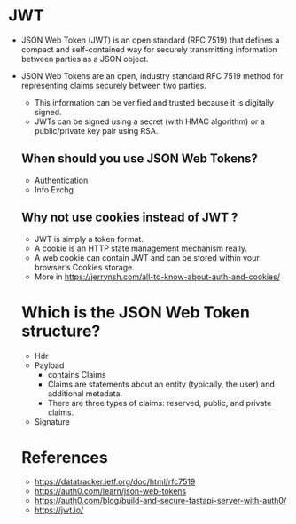 # JWT
- JSON Web Token (JWT) is an open standard (RFC 7519) that defines a compact and self-contained way for securely transmitting information between parties as a JSON object.
- JSON Web Tokens are an open, industry standard RFC 7519 method for representing claims securely between two parties.
  - This information can be verified and trusted because it is digitally signed.
  -  JWTs can be signed using a secret (with HMAC algorithm) or a public/private key pair using RSA.
 
  ## When should you use JSON Web Tokens?
  - Authentication
  - Info Exchg
 
  ## Why not use cookies instead of JWT ?
  - JWT is simply a token format.
  - A cookie is an HTTP state management mechanism really.
  - A web cookie can contain JWT and can be stored within your browser’s Cookies storage.
  - More in https://jerrynsh.com/all-to-know-about-auth-and-cookies/



 
  # Which is the JSON Web Token structure?
  - Hdr
  - Payload
    - contains Claims
    - Claims are statements about an entity (typically, the user) and additional metadata.
    - There are three types of claims: reserved, public, and private claims.  
  - Signature
 
  # References
  - https://datatracker.ietf.org/doc/html/rfc7519
  - https://auth0.com/learn/json-web-tokens
  - https://auth0.com/blog/build-and-secure-fastapi-server-with-auth0/
  - https://jwt.io/
